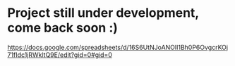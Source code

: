 # Project still under development, come back soon :)

https://docs.google.com/spreadsheets/d/16S6UtNJoANOlI1Bh0P6OvgcrKOj71fIdc1jRWkltQ9E/edit?gid=0#gid=0
